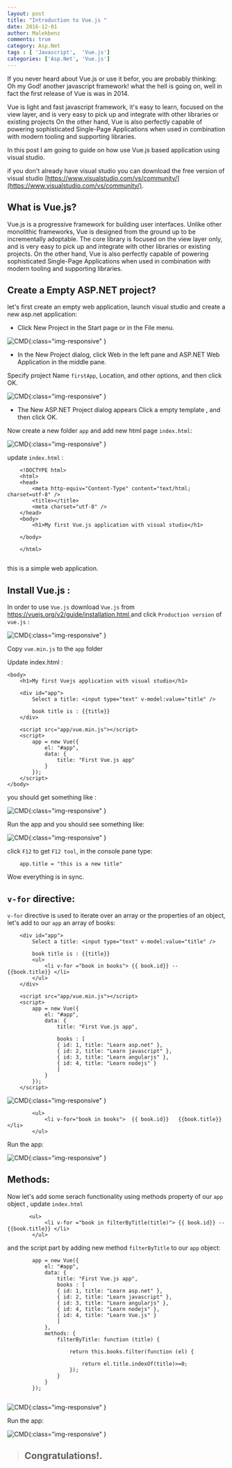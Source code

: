 ```yaml
---
layout: post
title: "Introduction to Vue.js "
date: 2016-12-01
author: Malekbenz
comments: true
category: Asp.Net
tags : [ 'Javascript',  'Vue.js']
categories: ['Asp.Net', 'Vue.js']
---
```


If you never heard about Vue.js or use it befor, you are probably thinking: Oh my God! another javascript framework! what the hell is going on, well in fact the first release of Vue is was in 2014. 

Vue is light and fast javascript framework, it's easy to learn, focused on the view layer, and is very easy to pick up and integrate with other libraries or existing projects  On the other hand, Vue is also perfectly capable of powering sophisticated Single-Page Applications when used in combination with modern tooling and supporting libraries.

In this post I am going to guide on how use Vue.js based application using visual studio.

if you don't already have visual studio you can download the free version of visual studio [https://www.visualstudio.com/vs/community/](https://www.visualstudio.com/vs/community/).

## What is Vue.js? 

Vue.js is a progressive framework for building user interfaces. Unlike other monolithic frameworks, Vue is designed from the ground up to be incrementally adoptable. The core library is focused on the view layer only, and is very easy to pick up and integrate with other libraries or existing projects. On the other hand, Vue is also perfectly capable of powering sophisticated Single-Page Applications when used in combination with modern tooling and supporting libraries.


## Create a Empty ASP.NET project? 
let's first create an empty web application, launch visual studio and create a new asp.net application: 

- Click New Project in the Start page or in the File menu.

![CMD](../images/firstAngularApp/newAspApp.png){:class="img-responsive" }

- In the New Project dialog, click Web in the left pane and ASP.NET Web Application in the middle pane.

Specify project Name `firstApp`, Location, and other options, and then click OK.

![CMD](../images/firstAngularApp/EmptywebApp.png){:class="img-responsive" }

- The New ASP.NET Project dialog appears Click a empty template , and then click OK.

Now create a new folder `app` and add new html page `index.html`:  

![CMD](../images/firstAngularApp/AddHtmlPage.png){:class="img-responsive" }

update `index.html` : 

```
    <!DOCTYPE html>
    <html>
    <head>
        <meta http-equiv="Content-Type" content="text/html; charset=utf-8" />
        <title></title>
        <meta charset="utf-8" />
    </head>
    <body>
        <h1>My first Vue.js application with visual studio</h1>

    </body>

    </html>
  
```

this is a simple web application.

## Install Vue.js :

In order to use `Vue.js` download  `Vue.js` from [https://vuejs.org/v2/guide/installation.html ](https://vuejs.org/v2/guide/installation.html)  and click `Production version` of `vue.js` : 

![CMD](../images/vue.js/vuejs.download.png){:class="img-responsive" }

Copy `vue.min.js` to the `app` folder 

Update index.html : 

```
<body>
    <h1>My first Vuejs application with visual studio</h1>

    <div id="app">
        Select a title: <input type="text" v-model:value="title" />

        book title is : {{title}}
    </div>

    <script src="app/vue.min.js"></script>
    <script>
        app = new Vue({
            el: "#app",
            data: {
                title: "First Vue.js app"
            }
        });
    </script>
</body>

```
you should get something like : 

![CMD](../images/vue.js/index.html.v01.png){:class="img-responsive" }

Run the app and you should see something like: 

![CMD](../images/vue.js/index.html.v01.preview.png){:class="img-responsive" }

click `F12` to get `F12 tool`, in the console pane type:

```
    app.title = "this is a new title"

```
Wow everything is in sync.

## `v-for` directive: 

`v-for` directive is used to iterate over an array or the properties of an object, let's add to our `app` an array of books: 
  
```
    <div id="app">
        Select a title: <input type="text" v-model:value="title" />

        book title is : {{title}}
        <ul>
            <li v-for ="book in books"> {{ book.id}} --  {{book.title}} </li>
        </ul>
    </div>

    <script src="app/vue.min.js"></script>
    <script>
        app = new Vue({
            el: "#app",
            data: {
                title: "First Vue.js app",

                books : [
                { id: 1, title: "Learn asp.net" },
                { id: 2, title: "Learn javascript" },
                { id: 3, title: "Learn angularjs" },
                { id: 4, title: "Learn nodejs" }
                ]
            }
        });
    </script>

```

![CMD](../images/firstAngularApp/index.html.v02.png){:class="img-responsive" }

```
        <ul>
            <li v-for="book in books">  {{ book.id}}   {{book.title}}</li>
        </ul>

```
Run the app: 

![CMD](../images/firstAngularApp/index.html.v02.preview.png){:class="img-responsive" }

## Methods: 

Now let's add some serach functionality using methods property of our `app` object , update `index.html` 

```
       <ul>
            <li v-for ="book in filterByTitle(title)"> {{ book.id}} --  {{book.title}} </li>
        </ul>

```

and the script part by adding new method `filterByTitle` to our  `app` object:  

```
        app = new Vue({
            el: "#app",
            data: {
                title: "First Vue.js app",
                books : [
                { id: 1, title: "Learn asp.net" },
                { id: 2, title: "Learn javascript" },
                { id: 3, title: "Learn angularjs" },
                { id: 4, title: "Learn nodejs" },
                { id: 4, title: "Learn Vue.js" }
                ]
            },
            methods: {
                filterByTitle: function (title) {

                    return this.books.filter(function (el) {
                        
                        return el.title.indexOf(title)>=0;
                    });
                }
            }
        });
        
```


![CMD](../images/vue.js/index.html.v03.png){:class="img-responsive" }

Run the app: 

![CMD](../images/vue.js/index.html.v03.preview.png){:class="img-responsive" }



>
> ## Congratulations!.
>